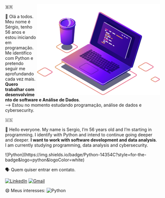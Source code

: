 
<img src="https://github.com/sergiolpta/sergiolpta/blob/main/computer-illustration.png" alt="ilustração de um computador" min-width="400px" max-width="400px" width="400px" align="right">
🇧🇷
<p align="left"> 

👋 Olá a todos. Meu nome é Sérgio, tenho 56 anos e estou iniciando  em programação. Me identifico com Python e pretendo seguir me aprofundando cada vez mais. <strong>Quero trabalhar com desenvolvimento de software e Análise de Dados</strong>.<br> -->
  Estou no momento estudando programação, análise de dados e cybersecurity.

🇺🇸

👋 Hello everyone. My name is Sergio, I’m 56 years old and I’m starting in programming. I identify with Python and intend to continue going deeper and deeper. <Strong>I want to work with software development and data analysis</Strong>. <br>
  I am currently studying programming, data analysis and cybersecurity.


<p align="left">
 ![Python](https://img.shields.io/badge/Python-14354C?style=for-the-badge&logo=python&logoColor=white)  
</p>

<p align="left">

  
🗣  Quem quiser entrar em contato.

  [![LinkedIn](https://img.shields.io/badge/LinkedIn-0077B5?style=for-the-badge&logo=linkedin&logoColor=white)](https://www.linkedin.com/in/sergio-guedes-ferreira-braz-95051b21/)
  [![Gmail](https://img.shields.io/badge/Gmail-333333?style=for-the-badge&logo=gmail&logoColor=red)](mailto:sergiolpta)
 
   😄 Meus interesses: 
  ![Python](https://img.shields.io/badge/Python-14354C?style=for-the-badge&logo=python&logoColor=white)
</p>


